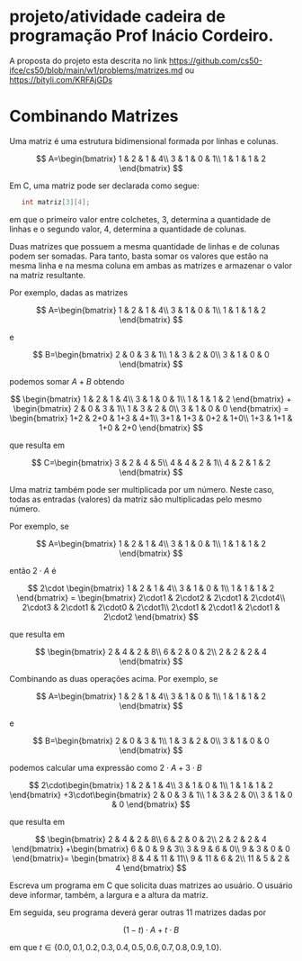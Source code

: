 # projeto/atividade cadeira de programação Prof Inácio Cordeiro. 
A proposta do projeto esta descrita no link https://github.com/cs50-ifce/cs50/blob/main/w1/problems/matrizes.md ou https://bityli.com/KRFAjGDs

# Combinando Matrizes

Uma matriz é uma estrutura bidimensional formada por linhas e colunas.


$$
A=\begin{bmatrix}
1 & 2 & 1 & 4\\
3 & 1 & 0 & 1\\
1 & 1 & 1 & 2
\end{bmatrix}
$$

Em C, uma matriz pode ser declarada como segue:
```C
   int matriz[3][4];
```
em que o primeiro valor entre colchetes, 3, determina a quantidade de linhas e o segundo valor, 4, determina a quantidade de colunas.

Duas matrizes que possuem a mesma quantidade de linhas e de colunas podem ser somadas. Para tanto, basta somar os valores que estão na mesma linha e na mesma coluna em ambas as matrizes e armazenar o valor na matriz resultante.

Por exemplo, dadas as matrizes

$$
A=\begin{bmatrix}
1 & 2 & 1 & 4\\
3 & 1 & 0 & 1\\
1 & 1 & 1 & 2
\end{bmatrix}
$$

e

$$ 
B=\begin{bmatrix}
2 & 0 & 3 & 1\\
1 & 3 & 2 & 0\\
3 & 1 & 0 & 0
\end{bmatrix}  $$

podemos somar $A+B$ obtendo

$$
\begin{bmatrix}
1 & 2 & 1 & 4\\
3 & 1 & 0 & 1\\
1 & 1 & 1 & 2
\end{bmatrix} + 
\begin{bmatrix}
2 & 0 & 3 & 1\\
1 & 3 & 2 & 0\\
3 & 1 & 0 & 0
\end{bmatrix}  =
\begin{bmatrix}
1+2 & 2+0 & 1+3 & 4+1\\
3+1 & 1+3 & 0+2 & 1+0\\
1+3 & 1+1 & 1+0 & 2+0
\end{bmatrix} 
$$

que resulta em

$$
C=\begin{bmatrix}
3 & 2 & 4 & 5\\
4 & 4 & 2 & 1\\
4 & 2 & 1 & 2
\end{bmatrix} 
$$

Uma matriz também pode ser multiplicada por um número. Neste caso, todas as entradas (valores) da matriz são multiplicadas pelo mesmo número.

Por exemplo, se

$$
A=\begin{bmatrix}
1 & 2 & 1 & 4\\
3 & 1 & 0 & 1\\
1 & 1 & 1 & 2
\end{bmatrix}
$$

então $2\cdot A$ é 

$$
2\cdot
\begin{bmatrix}
1 & 2 & 1 & 4\\
3 & 1 & 0 & 1\\
1 & 1 & 1 & 2
\end{bmatrix} =
\begin{bmatrix}
2\cdot1 & 2\cdot2 & 2\cdot1 & 2\cdot4\\
2\cdot3 & 2\cdot1 & 2\cdot0 & 2\cdot1\\
2\cdot1 & 2\cdot1 & 2\cdot1 & 2\cdot2
\end{bmatrix} 
$$

que resulta em

$$
\begin{bmatrix}
2 & 4 & 2 & 8\\
6 & 2 & 0 & 2\\
2 & 2 & 2 & 4
\end{bmatrix}
$$

Combinando as duas operações acima. Por exemplo, se

$$
A=\begin{bmatrix}
1 & 2 & 1 & 4\\
3 & 1 & 0 & 1\\
1 & 1 & 1 & 2
\end{bmatrix}
$$

e

$$ 
B=\begin{bmatrix}
2 & 0 & 3 & 1\\
1 & 3 & 2 & 0\\
3 & 1 & 0 & 0
\end{bmatrix}
$$

podemos calcular uma expressão como $2\cdot A + 3\cdot B$

$$
2\cdot\begin{bmatrix}
1 & 2 & 1 & 4\\
3 & 1 & 0 & 1\\
1 & 1 & 1 & 2
\end{bmatrix}
+3\cdot\begin{bmatrix}
2 & 0 & 3 & 1\\
1 & 3 & 2 & 0\\
3 & 1 & 0 & 0
\end{bmatrix}
$$

que resulta em

$$
\begin{bmatrix}
2 & 4 & 2 & 8\\
6 & 2 & 0 & 2\\
2 & 2 & 2 & 4
\end{bmatrix}
+\begin{bmatrix}
6 & 0 & 9 & 3\\
3 & 9 & 6 & 0\\
9 & 3 & 0 & 0
\end{bmatrix}=
\begin{bmatrix}
8 & 4 & 11 & 11\\
9 & 11 & 6 & 2\\
11 & 5 & 2 & 4
\end{bmatrix}
$$

Escreva um programa em C que solicita duas matrizes ao usuário. O usuário deve informar, também, a largura e a altura da matriz.

Em seguida, seu programa deverá gerar outras 11 matrizes dadas por

$$(1-t)\cdot A + t\cdot B$$

em que $t\in\{0.0, 0.1, 0.2, 0.3, 0.4, 0.5, 0.6, 0.7, 0.8, 0.9, 1.0\}$.
